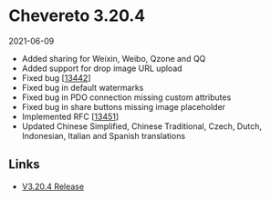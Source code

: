 # Chevereto 3.20.4

2021-06-09

- Added sharing for Weixin, Weibo, Qzone and QQ
- Added support for drop image URL upload
- Fixed bug [[13442](https://chevereto.com/community/threads/13442/)]
- Fixed bug in default watermarks
- Fixed bug in PDO connection missing custom attributes
- Fixed bug in share buttons missing image placeholder
- Implemented RFC [[13451](https://chevereto.com/community/threads/13451/)]
- Updated Chinese Simplified, Chinese Traditional, Czech, Dutch, Indonesian, Italian and Spanish translations

## Links

- [V3.20.4 Release](https://chevereto.com/community/threads/chevereto-v3-20-4.13462/)

